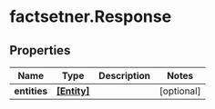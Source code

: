 # factsetner.Response

## Properties

Name | Type | Description | Notes
------------ | ------------- | ------------- | -------------
**entities** | [**[Entity]**](Entity.md) |  | [optional] 


